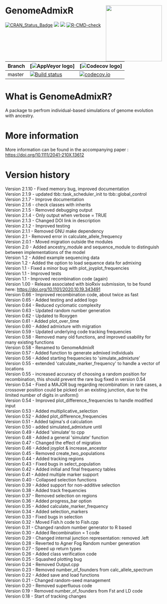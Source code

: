 # GenomeAdmixR  <img src="pics/GenomeAdmixR_2.png" align="right" width="180" />

[![CRAN_Status_Badge](http://www.r-pkg.org/badges/version/GenomeAdmixR)](https://cran.r-project.org/package=GenomeAdmixR)
[![](http://cranlogs.r-pkg.org/badges/grand-total/GenomeAdmixR)](https://cran.r-project.org/package=GenomeAdmixR)
[![](http://cranlogs.r-pkg.org/badges/GenomeAdmixR)](https://cran.r-project.org/package=GenomeAdmixR)
[![R-CMD-check](https://github.com/thijsjanzen/GenomeAdmixR/workflows/R-CMD-check/badge.svg)](https://github.com/thijsjanzen/GenomeAdmixR/actions)

Branch|[![AppVeyor logo](pics/AppVeyor.png)]|[![Codecov logo](pics/Codecov.png)]
---|---|---
master|[![Build status](https://ci.appveyor.com/api/projects/status/vrfuo3dednjl52tr?svg=true)](https://ci.appveyor.com/project/thijsjanzen/genomeadmixr)|[![codecov.io](https://codecov.io/gh/thijsjanzen/GenomeAdmixR/branch/master/graph/badge.svg)](https://app.codecov.io/gh/thijsjanzen/GenomeAdmixR/)

# What is GenomeAdmixR?
A package to perfrom individual-based simulations of genome evolution with ancestry.

# More information
More information can be found in the accompanying paper :  https://doi.org/10.1111/2041-210X.13612

# Version history
Version 2.1.10 - Fixed memory bug, improved documentation <br />
Version 2.1.9  - updated tbb::task_scheduler_init to tbb::global_control <br />
Version 2.1.7  - Improve documentation <br />
Version 2.1.6  - check classes with inherits <br />
Version 2.1.5  - Removed debugging output <br />
Version 2.1.4  - Only output when verbose = TRUE <br />
Version 2.1.3  - Changed DOI link in description <br />
Version 2.1.2  - Improved testing <br />
Version 2.1.1  - Removed GNU make dependency <br />
Version 2.1    - Removed error in calculate_allele_frequency <br />
Version 2.0.1 - Moved migration outside the modules <br />
Version 2.0  - Added ancestry_module and sequence_module to distinguish between implementations of the model <br />
Version 1.2  - Added example sequencing data <br />
Version 1.2  - Added the option to load sequence data for admixing <br />
Version 1.1  - Fixed a minor bug with plot_joyplot_frequencies <br />
Version 1.1  - Improved tests <br />
Version 1.1  - Improved recombination code (again) <br />
Version 1.00 - Release associated with bioRxiv submission, to be found here: https://doi.org/10.1101/2020.10.19.343491 <br />
Version 0.66 - Improved recombination code, about twice as fast <br />
Version 0.65 - Added testing and added logo <br />
Version 0.64 - Reduced cyclomatic complexity <br />
Version 0.63 - Updated random number generation <br />
Version 0.62 - Updated to Roxygen <br />
Version 0.61 - Added plot_over_time <br />
Version 0.60 - Added admixture with migration <br />
Version 0.59 - Updated underlying code tracking frequencies <br />
Version 0.58 - Removed many old functions, and improved usability for many existing functions <br />
Version 0.58 - Renamed to GenomeAdmixR <br />
Version 0.57 - Added function to generate admixed individuals <br />
Version 0.56 - Added starting frequencies to 'simulate_admixture' <br />
Version 0.55 - extended 'calculate_marker_frequency' to handle a vector of locations <br />
Version 0.55 - increased accuracy of choosing a random position for recombination, this should prevent the rare bug fixed in version 0.54 <br />
Version 0.54 - Fixed a MAJOR bug regarding recombination: in rare cases, a crossover position could be picked on an existing junction, due to the limited number of digits in uniform() <br />
Version 0.54 - Improved plot_difference_frequencies to handle modified input <br />
Version 0.53 - Added multiplicative_selection <br />
Version 0.52 - Added plot_difference_frequencies <br />
Version 0.51 - Added tajima's d calculation <br />
Version 0.50 - added simulated_admixture until <br />
Version 0.49 - Added 'simulate' to cpp <br />
Version 0.48 - Added a general 'simulate' function <br />
Version 0.47 - Changed the effect of migration <br />
Version 0.46 - Added joyplot & increase_ancestor <br />
Version 0.45 - Removed create_two_populations <br />
Version 0.44 - Added tracking regions <br />
Version 0.43 - Fixed bugs in select_population <br />
Version 0.42 - Added initial and final frequency tables <br />
Version 0.41 - Added multiple marker support <br />
Version 0.40 - Collapsed selection functions <br />
Version 0.39 - Added support for non-additive selection <br />
Version 0.38 - Added track frequencies <br />
Version 0.37 - Removed selection on regions <br />
Version 0.36 - Added progress_bar option <br />
Version 0.35 - Added calculate_marker_frequency <br />
Version 0.34 - Added selection_markers <br />
Version 0.33 - Fixed bugs in selection <br />
Version 0.32 - Moved Fish.h code to Fish.cpp <br />
Version 0.31 - Changed random number generator to R based <br />
Version 0.30 - Added Recombination = 1 code <br />
Version 0.29 - Changed internal junction representation: removed .left <br />
Version 0.28 - Reverted to Agner Fog Random number generation <br />
Version 0.27 - Speed up return types <br />
Version 0.26 - Added class verification code <br />
Version 0.25 - Squashed plotting bug <br />
Version 0.24 - Removed Output.cpp <br />
Version 0.23 - Removed number_of_founders from calc_allele_spectrum <br />
Version 0.22 - Added save and load functions <br />
Version 0.21 - Changed random-seed management <br />
Version 0.20 - Removed superfluous code <br />
Version 0.19 - Removed number_of_founders from Fst and LD code <br />
Version 0.18 - Start of tracking changes <br />
